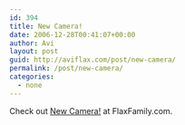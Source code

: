 ```yaml
---
id: 394
title: New Camera!
date: 2006-12-28T00:41:07+00:00
author: Avi
layout: post
guid: http://aviflax.com/post/new-camera/
permalink: /post/new-camera/
categories:
  - none
---
```

Check out [New Camera!](http://flaxfamily.com/post/new-camera/) at FlaxFamily.com.